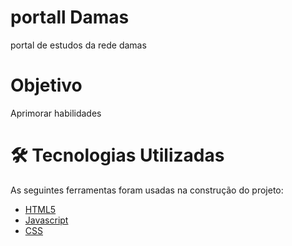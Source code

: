 # portall Damas
portal de estudos da rede damas

# Objetivo

Aprimorar habilidades

# 🛠 Tecnologias Utilizadas

As seguintes ferramentas foram usadas na construção do projeto:

- [HTML5](<https://html.spec.whatwg.org/multipage/>)
- [Javascript](<https://www.javascript.com/>)
- [CSS](<https://www.css3.com/>)
